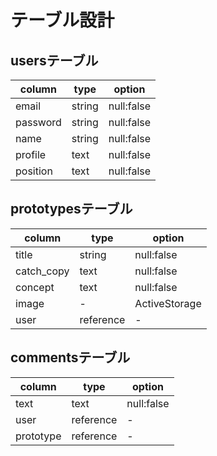 # テーブル設計
## usersテーブル

| column   | type   | option     |
|----------|--------|------------|
| email    | string | null:false |
| password | string | null:false |
| name     | string | null:false |
| profile  | text   | null:false |
| position | text   | null:false |

## prototypesテーブル

| column     | type      | option        |
|------------|-----------|---------------|
| title      | string    | null:false    |
| catch_copy | text      | null:false    |
| concept    | text      | null:false    |
| image      | -         | ActiveStorage |
| user       | reference | -             |

## commentsテーブル
| column     | type      | option        |
|------------|-----------|---------------|
| text       | text      | null:false    |
| user       | reference | -             |
| prototype  | reference | -             |